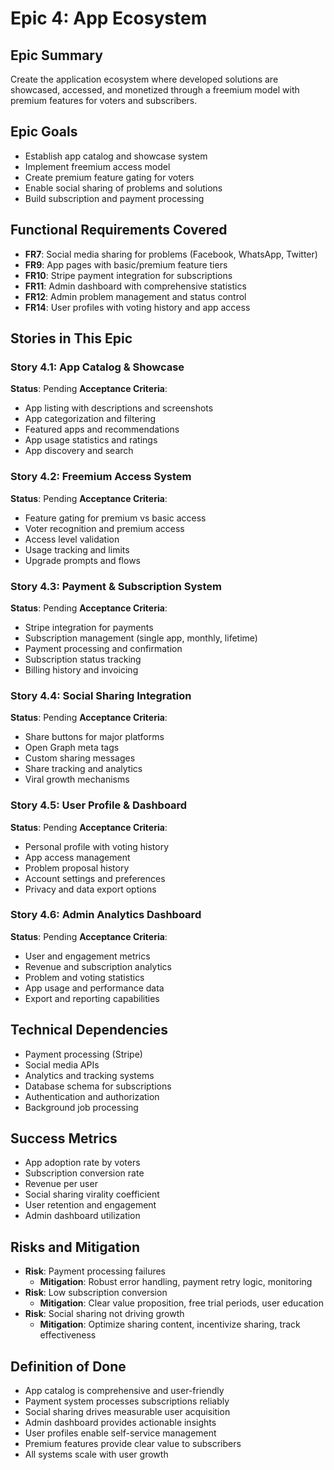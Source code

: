 # Epic 4: App Ecosystem

## Epic Summary
Create the application ecosystem where developed solutions are showcased, accessed, and monetized through a freemium model with premium features for voters and subscribers.

## Epic Goals
- Establish app catalog and showcase system
- Implement freemium access model
- Create premium feature gating for voters
- Enable social sharing of problems and solutions
- Build subscription and payment processing

## Functional Requirements Covered
- **FR7**: Social media sharing for problems (Facebook, WhatsApp, Twitter)
- **FR9**: App pages with basic/premium feature tiers
- **FR10**: Stripe payment integration for subscriptions
- **FR11**: Admin dashboard with comprehensive statistics
- **FR12**: Admin problem management and status control
- **FR14**: User profiles with voting history and app access

## Stories in This Epic

### Story 4.1: App Catalog & Showcase
**Status**: Pending
**Acceptance Criteria**:
- App listing with descriptions and screenshots
- App categorization and filtering
- Featured apps and recommendations
- App usage statistics and ratings
- App discovery and search

### Story 4.2: Freemium Access System
**Status**: Pending
**Acceptance Criteria**:
- Feature gating for premium vs basic access
- Voter recognition and premium access
- Access level validation
- Usage tracking and limits
- Upgrade prompts and flows

### Story 4.3: Payment & Subscription System
**Status**: Pending
**Acceptance Criteria**:
- Stripe integration for payments
- Subscription management (single app, monthly, lifetime)
- Payment processing and confirmation
- Subscription status tracking
- Billing history and invoicing

### Story 4.4: Social Sharing Integration
**Status**: Pending
**Acceptance Criteria**:
- Share buttons for major platforms
- Open Graph meta tags
- Custom sharing messages
- Share tracking and analytics
- Viral growth mechanisms

### Story 4.5: User Profile & Dashboard
**Status**: Pending
**Acceptance Criteria**:
- Personal profile with voting history
- App access management
- Problem proposal history
- Account settings and preferences
- Privacy and data export options

### Story 4.6: Admin Analytics Dashboard
**Status**: Pending
**Acceptance Criteria**:
- User and engagement metrics
- Revenue and subscription analytics
- Problem and voting statistics
- App usage and performance data
- Export and reporting capabilities

## Technical Dependencies
- Payment processing (Stripe)
- Social media APIs
- Analytics and tracking systems
- Database schema for subscriptions
- Authentication and authorization
- Background job processing

## Success Metrics
- App adoption rate by voters
- Subscription conversion rate
- Revenue per user
- Social sharing virality coefficient
- User retention and engagement
- Admin dashboard utilization

## Risks and Mitigation
- **Risk**: Payment processing failures
  - **Mitigation**: Robust error handling, payment retry logic, monitoring
- **Risk**: Low subscription conversion
  - **Mitigation**: Clear value proposition, free trial periods, user education
- **Risk**: Social sharing not driving growth
  - **Mitigation**: Optimize sharing content, incentivize sharing, track effectiveness

## Definition of Done
- App catalog is comprehensive and user-friendly
- Payment system processes subscriptions reliably
- Social sharing drives measurable user acquisition
- Admin dashboard provides actionable insights
- User profiles enable self-service management
- Premium features provide clear value to subscribers
- All systems scale with user growth
